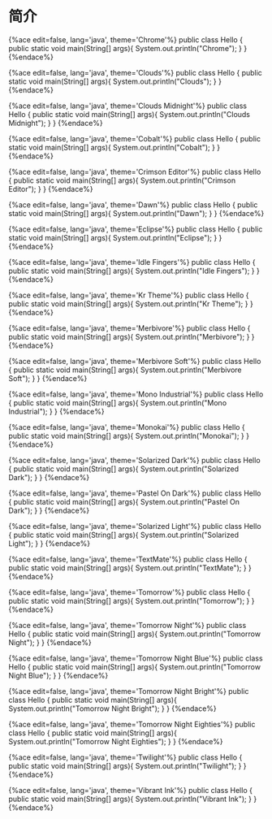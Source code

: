 # 简介

{%ace edit=false, lang='java', theme='Chrome'%}
public class Hello {
  public static void main(String[] args){
    System.out.println("Chrome");
  }
}
{%endace%}

{%ace edit=false, lang='java', theme='Clouds'%}
public class Hello {
  public static void main(String[] args){
    System.out.println("Clouds");
  }
}
{%endace%}

{%ace edit=false, lang='java', theme='Clouds Midnight'%}
public class Hello {
  public static void main(String[] args){
    System.out.println("Clouds Midnight");
  }
}
{%endace%}

{%ace edit=false, lang='java', theme='Cobalt'%}
public class Hello {
  public static void main(String[] args){
    System.out.println("Cobalt");
  }
}
{%endace%}



{%ace edit=false, lang='java', theme='Crimson Editor'%}
public class Hello {
  public static void main(String[] args){
    System.out.println("Crimson Editor");
  }
}
{%endace%}



{%ace edit=false, lang='java', theme='Dawn'%}
public class Hello {
  public static void main(String[] args){
    System.out.println("Dawn");
  }
}
{%endace%}



{%ace edit=false, lang='java', theme='Eclipse'%}
public class Hello {
  public static void main(String[] args){
    System.out.println("Eclipse");
  }
}
{%endace%}



{%ace edit=false, lang='java', theme='Idle Fingers'%}
public class Hello {
  public static void main(String[] args){
    System.out.println("Idle Fingers");
  }
}
{%endace%}



{%ace edit=false, lang='java', theme='Kr Theme'%}
public class Hello {
  public static void main(String[] args){
    System.out.println("Kr Theme");
  }
}
{%endace%}



{%ace edit=false, lang='java', theme='Merbivore'%}
public class Hello {
  public static void main(String[] args){
    System.out.println("Merbivore");
  }
}
{%endace%}



{%ace edit=false, lang='java', theme='Merbivore Soft'%}
public class Hello {
  public static void main(String[] args){
    System.out.println("Merbivore Soft");
  }
}
{%endace%}



{%ace edit=false, lang='java', theme='Mono Industrial'%}
public class Hello {
  public static void main(String[] args){
    System.out.println("Mono Industrial");
  }
}
{%endace%}



{%ace edit=false, lang='java', theme='Monokai'%}
public class Hello {
  public static void main(String[] args){
    System.out.println("Monokai");
  }
}
{%endace%}



{%ace edit=false, lang='java', theme='Solarized Dark'%}
public class Hello {
  public static void main(String[] args){
    System.out.println("Solarized Dark");
  }
}
{%endace%}



{%ace edit=false, lang='java', theme='Pastel On Dark'%}
public class Hello {
  public static void main(String[] args){
    System.out.println("Pastel On Dark");
  }
}
{%endace%}



{%ace edit=false, lang='java', theme='Solarized Light'%}
public class Hello {
  public static void main(String[] args){
    System.out.println("Solarized Light");
  }
}
{%endace%}



{%ace edit=false, lang='java', theme='TextMate'%}
public class Hello {
  public static void main(String[] args){
    System.out.println("TextMate");
  }
}
{%endace%}



{%ace edit=false, lang='java', theme='Tomorrow'%}
public class Hello {
  public static void main(String[] args){
    System.out.println("Tomorrow");
  }
}
{%endace%}



{%ace edit=false, lang='java', theme='Tomorrow Night'%}
public class Hello {
  public static void main(String[] args){
    System.out.println("Tomorrow Night");
  }
}
{%endace%}



{%ace edit=false, lang='java', theme='Tomorrow Night Blue'%}
public class Hello {
  public static void main(String[] args){
    System.out.println("Tomorrow Night Blue");
  }
}
{%endace%}



{%ace edit=false, lang='java', theme='Tomorrow Night Bright'%}
public class Hello {
  public static void main(String[] args){
    System.out.println("Tomorrow Night Bright");
  }
}
{%endace%}

{%ace edit=false, lang='java', theme='Tomorrow Night Eighties'%}
public class Hello {
  public static void main(String[] args){
    System.out.println("Tomorrow Night Eighties");
  }
}
{%endace%}


{%ace edit=false, lang='java', theme='Twilight'%}
public class Hello {
  public static void main(String[] args){
    System.out.println("Twilight");
  }
}
{%endace%}


{%ace edit=false, lang='java', theme='Vibrant Ink'%}
public class Hello {
  public static void main(String[] args){
    System.out.println("Vibrant Ink");
  }
}
{%endace%}





